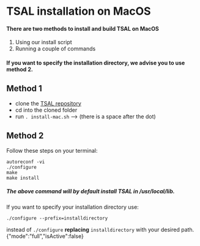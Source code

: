 # TSAL installation on MacOS

#### There are two methods to install and build TSAL on MacOS
1. Using our install script
2. Running a couple of commands

#### If you want to specify the installation directory, we advise you to use method 2.

## Method 1
* clone the [TSAL repository](https://github.com/Calvin-CS/TSAL.git)
* cd into the cloned folder
* run `. install-mac.sh` --> (there is a space after the dot)

## Method 2

Follow these steps on your terminal:
```
autoreconf -vi
./configure
make
make install
```
##### The above command will by default install TSAL in /usr/local/lib.
If you want to specify your installation directory use:
```
./configure --prefix=installdirectory
``` 
instead of `./configure` **replacing** `installdirectory` with your desired path.
{"mode":"full","isActive":false}

